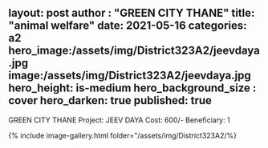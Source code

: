 
layout: post
author : "GREEN CITY THANE"
title:  "animal welfare"
date:   2021-05-16
categories: a2
hero_image:/assets/img/District323A2/jeevdaya.jpg
image:/assets/img/District323A2/jeevdaya.jpg
hero_height: is-medium
hero_background_size : cover
hero_darken: true
published: true
---

GREEN CITY THANE Project: JEEV DAYA Cost: 600/- Beneficiary: 1

{% include image-gallery.html folder="/assets/img/District323A2/%}
